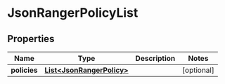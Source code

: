 
# JsonRangerPolicyList

## Properties
Name | Type | Description | Notes
------------ | ------------- | ------------- | -------------
**policies** | [**List&lt;JsonRangerPolicy&gt;**](JsonRangerPolicy.md) |  |  [optional]



